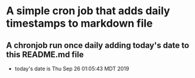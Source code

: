 A simple cron job that adds daily timestamps to markdown file
============================================================
## A chronjob run once daily adding today's date to this README.md file
* today's date is Thu Sep 26 01:05:43 MDT 2019
